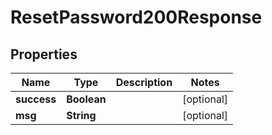 

# ResetPassword200Response


## Properties

| Name | Type | Description | Notes |
|------------ | ------------- | ------------- | -------------|
|**success** | **Boolean** |  |  [optional] |
|**msg** | **String** |  |  [optional] |



